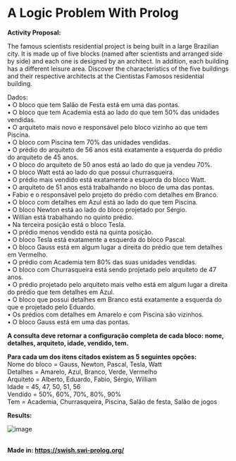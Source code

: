 # A Logic Problem With Prolog

<strong>Activity Proposal:</strong>

The famous scientists residential project is being built in a large Brazilian city. It is made up of five blocks (named after scientists and arranged side by side) and each one is designed by an architect. In addition, each building has a different leisure area. Discover the characteristics of the five buildings and their respective architects at the Cientistas Famosos residential building.

Dados:<br/>
• O bloco que tem Salão de Festa está em uma das pontas.<br/>
• O bloco que tem Academia está ao lado do que tem 50% das unidades vendidas.<br/>
• O arquiteto mais novo e responsável pelo bloco vizinho ao que tem Piscina.<br/>
• O bloco com Piscina tem 70% das unidades vendidas.<br/>
• O prédio do arquiteto de 56 anos está exatamente a esquerda do prédio do arquiteto de 45 anos.<br/>
• O bloco do arquiteto de 50 anos está ao lado do que ja vendeu 70%.<br/>
• O bloco Watt está ao lado do que possui churrasqueira.<br/>
• O prédio mais vendido está exatamente a esquerda do bloco Watt.<br/>
• O arquiteto de 51 anos está trabalhando no bloco de uma das pontas.<br/>
• Fabio e o responsável pelo projeto do prédio com detalhes em Branco.<br/>
• O bloco com detalhes em Azul está ao lado do que tem Piscina.<br/>
• O bloco Newton está ao lado do bloco projetado por Sérgio.<br/>
• Willian está trabalhando no quinto prédio.<br/>
• Na terceira posição está o bloco Tesla.<br/>
• O prédio menos vendido está na quinta posição.<br/>
• O bloco Tesla está exatamente a esquerda do bloco Pascal.<br/>
• O bloco Gauss está em algum lugar a direita do prédio que tem detalhes em Vermelho.<br/>
• O prédio com Academia tem 80% das suas unidades vendidas.<br/>
• O bloco com Churrasqueira está sendo projetado pelo arquiteto de 47 anos.<br/>
• O prédio projetado pelo arquiteto mais velho está em algum lugar a direita do prédio que tem detalhes em Azul.<br/>
• O bloco que possui detalhes em Branco está exatamente a esquerda do que e projetado pelo Eduardo.<br/>
• Os prédios com detalhes em Amarelo e com Piscina são vizinhos.<br/>
• O bloco Gauss está em uma das pontas.<br/>

<strong>A consulta deve retornar a configuração completa de cada bloco: nome, detalhes, arquiteto, idade, vendido, tem.</strong><br/>

<strong>Para cada um dos itens citados existem as 5 seguintes opções:</strong><br/>
Nome do bloco = Gauss, Newton, Pascal, Tesla, Watt<br/>
Detalhes = Amarelo, Azul, Branco, Verde, Vermelho<br/>
Arquiteto = Alberto, Eduardo, Fabio, Sérgio, William<br/>
Idade = 45, 47, 50, 51, 56<br/>
Vendido = 50%, 60%, 70%, 80%, 90%<br/>
Tem = Academia, Churrasqueira, Piscina, Salão de festa, Salão de jogos

<strong>Results:</strong><br/>

![image](https://user-images.githubusercontent.com/61660671/147661724-3bcfe39c-3fb7-44e2-a1a3-8b559042ae6a.png) <br/>

<br/><strong>Made in: https://swish.swi-prolog.org/</strong><br/>
